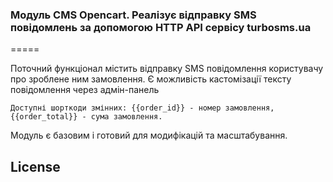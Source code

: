 ### Модуль CMS Opencart. Реалізує відправку SMS повідомлень за допомогою HTTP API сервісу turbosms.ua
=====

Поточний функціонал містить відправку SMS повідомлення користувачу про зроблене ним замовлення.
Є можливість кастомізації тексту повідомлення через адмін-панель

```
Доступні шорткоди змінних: {{order_id}} - номер замовлення, {{order_total}} - сума замовлення.
```

Модуль є базовим і готовий для модифікацій та масштабування.

## License








